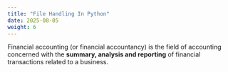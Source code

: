 ```yaml
---
title: "File Handling In Python"
date: 2025-08-05
weight: 6
---
```


Financial accounting (or financial accountancy) is the field of accounting concerned with the **summary, analysis and reporting** of financial transactions related to a business.